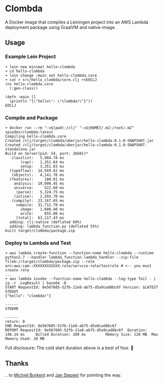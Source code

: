 # Clombda

A Docker image that compiles a Leiningen project into an AWS Lambda deployment package using GraalVM and native-image.

## Usage

### Example Lein Project
```
➜ lein new minimal hello-clombda
➜ cd hello-clombda
➜ lein change :main set hello-clombda.core
➜ cat > src/hello_clombda/core.clj <<EOCLJ
(ns hello-clombda.core
  (:gen-class))

(defn -main []
  (println "{\"hello\": \"clombda!\"}"))
EOCLJ
```

### Compile and Package
```
➜ docker run --rm "-v$(pwd):/clj" "-v${HOME}/.m2:/root/.m2" spieden/clombda:latest
Compiling hello-clombda.core
Created /clj/target/clombda/uberjar/hello-clombda-0.1.0-SNAPSHOT.jar
Created /clj/target/clombda/uberjar/hello-clombda-0.1.0-SNAPSHOT-standalone.jar
Build on Server(pid: 54, port: 26681)*
   classlist:   5,984.78 ms
       (cap):   1,351.64 ms
       setup:   3,351.83 ms
  (typeflow):  14,569.62 ms
   (objects):   4,141.76 ms
  (features):     100.01 ms
    analysis:  19,090.45 ms
    universe:     522.60 ms
     (parse):   5,324.75 ms
    (inline):   2,593.70 ms
   (compile):  23,167.65 ms
     compile:  31,712.70 ms
       image:   1,680.40 ms
       write:     655.86 ms
     [total]:  63,117.43 ms
  adding: clj-native (deflated 69%)
  adding: lambda_function.py (deflated 55%)
built target/clombda/package.zip
```

### Deploy to Lambda and Test

```
➜ aws lambda create-function --function-name hello-clombda --runtime python2.7 --handler lambda_function.lambda_handler --zip-file fileb://target/clombda/package.zip --role arn:aws:iam::XXXXXXXXXXXX:role/service-role/testrole # <-- you must create role
...
➜ aws lambda invoke --function-name hello-clombda --log-type Tail - | jq -r .LogResult | base64 -D
START RequestId: 8e567605-52fb-11e8-ab75-d5a9cad8bc6f Version: $LATEST
STDOUT
{"hello": "clombda!"}

------
STDERR

------
return: 0
END RequestId: 8e567605-52fb-11e8-ab75-d5a9cad8bc6f
REPORT RequestId: 8e567605-52fb-11e8-ab75-d5a9cad8bc6f  Duration: 148.14 ms     Billed Duration: 200 ms         Memory Size: 128 MB  Max Memory Used: 20 MB
```

Full disclosure: The cold start duration above is a best of four. 🙈

## Thanks

.. to [Michiel Borkent](https://github.com/borkdude/cljtree-graalvm) and [Jan Stępień](https://www.innoq.com/en/blog/native-clojure-and-graalvm/) for pointing the way.

